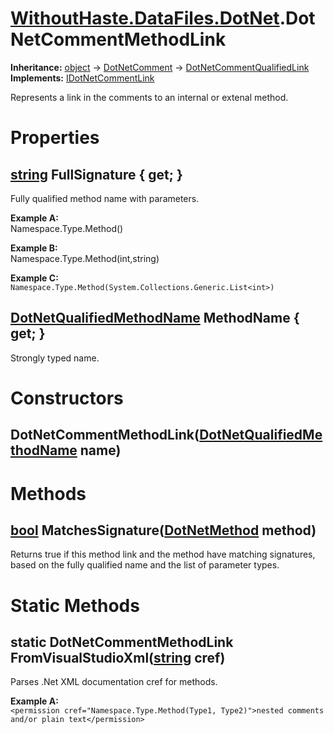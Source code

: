 # [WithoutHaste.DataFiles.DotNet](TableOfContents.WithoutHaste.DataFiles.DotNet.md).DotNetCommentMethodLink

**Inheritance:** [object](https://docs.microsoft.com/en-us/dotnet/api/system.object) → [DotNetComment](WithoutHaste.DataFiles.DotNet.DotNetComment.md) → [DotNetCommentQualifiedLink](WithoutHaste.DataFiles.DotNet.DotNetCommentQualifiedLink.md)  
**Implements:** [IDotNetCommentLink](WithoutHaste.DataFiles.DotNet.IDotNetCommentLink.md)  

Represents a link in the comments to an internal or extenal method.  

# Properties

## [string](https://docs.microsoft.com/en-us/dotnet/api/system.string) FullSignature { get; }

Fully qualified method name with parameters.  

**Example A:**  
Namespace.Type.Method()  

**Example B:**  
Namespace.Type.Method(int,string)  

**Example C:**  
`Namespace.Type.Method(System.Collections.Generic.List<int>)`  

## [DotNetQualifiedMethodName](WithoutHaste.DataFiles.DotNet.DotNetQualifiedMethodName.md) MethodName { get; }

Strongly typed name.  

# Constructors

## DotNetCommentMethodLink([DotNetQualifiedMethodName](WithoutHaste.DataFiles.DotNet.DotNetQualifiedMethodName.md) name)

# Methods

## [bool](https://docs.microsoft.com/en-us/dotnet/api/system.boolean) MatchesSignature([DotNetMethod](WithoutHaste.DataFiles.DotNet.DotNetMethod.md) method)

Returns true if this method link and the method have matching signatures, based on the fully qualified name and the list of parameter types.  

# Static Methods

## static DotNetCommentMethodLink FromVisualStudioXml([string](https://docs.microsoft.com/en-us/dotnet/api/system.string) cref)

Parses .Net XML documentation cref for methods.  

**Example A:**  
`<permission cref="Namespace.Type.Method(Type1, Type2)">nested comments and/or plain text</permission>`  

